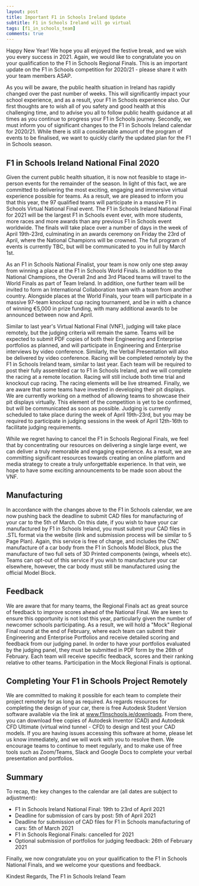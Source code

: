 ```yaml
---
layout: post
title: Important F1 in Schools Ireland Update
subtitle: F1 in Schools Ireland will go virtual
tags: [f1_in_schools_team]
comments: true
---
```


Happy New Year! We hope you all enjoyed the festive break, and we wish you every success in 2021. Again, we would like to congratulate you on your qualification to the F1 in Schools Regional Finals. This is an important update on the F1 in Schools competition for 2020/21 - please share it with your team members ASAP.

As you will be aware, the public health situation in Ireland has rapidly changed over the past number of weeks. This will significantly impact your school experience, and as a result, your F1 in Schools experience also. Our first thoughts are to wish all of you safety and good health at this challenging time, and to advise you all to follow public health guidance at all times as you continue to progress your F1 in Schools journey. Secondly, we must inform you of significant changes to the F1 in Schools Ireland calendar for 2020/21. While there is still a considerable amount of the program of events to be finalised, we want to quickly clarify the updated plan for the F1 in Schools season.

## F1 in Schools Ireland National Final 2020

Given the current public health situation, it is now not feasible to stage in-person events for the remainder of the season. In light of this fact, we are committed to delivering the most exciting, engaging and immersive virtual experience possible for teams. As a result, we are pleased to inform you that this year, the 97 qualified teams will participate in a massive F1 in Schools Virtual National Final event. The F1 in Schools Ireland National Final for 2021 will be the largest F1 in Schools event ever, with more students, more races and more awards than any previous F1 in Schools event worldwide. The finals will take place over a number of days in the week of April 19th-23rd, culminating in an awards ceremony on Friday the 23rd of April, where the National Champions will be crowned. The full program of events is currently TBC, but will be communicated to you in full by March 1st.

As an F1 in Schools National Finalist, your team is now only one step away from winning a place at the F1 in Schools World Finals. In addition to the National Champions, the Overall 2nd and 3rd Placed teams will travel to the World Finals as part of Team Ireland. In addition, one further team will be invited to form an International Collaboration team with a team from another country. Alongside places at the World Finals, your team will participate in a massive 97-team knockout cup racing tournament, and be in with a chance of winning €5,000 in prize funding, with many additional awards to be announced between now and April.

Similar to last year's Virtual National Final (VNF), judging will take place remotely, but the judging criteria will remain the same. Teams will be expected to submit PDF copies of both their Engineering and Enterprise portfolios as planned, and will participate in Engineering and Enterprise interviews by video conference. Similarly, the Verbal Presentation will also be delivered by video conference. Racing will be completed remotely by the F1 in Schools Ireland team, similar to last year. Each team will be required to post their fully assembled car to F1 in Schools Ireland, and we will complete the racing at a remote location. Racing will still include both time trial and knockout cup racing. The racing elements will be live streamed. Finally, we are aware that some teams have invested in developing their pit displays. We are currently working on a method of allowing teams to showcase their pit displays virtually. This element of the competition is yet to be confirmed, but will be communicated as soon as possible. Judging is currently scheduled to take place during the week of April 19th-23rd, but you may be required to participate in judging sessions in the week of April 12th-16th to facilitate judging requirements.

While we regret having to cancel the F1 in Schools Regional Finals, we feel that by concentrating our resources on delivering a single large event, we can deliver a truly memorable and engaging experience. As a result, we are committing significant resources towards creating an online platform and media strategy to create a truly unforgettable experience. In that vein, we hope to have some exciting announcements to be made soon about the VNF.

## Manufacturing

In accordance with the changes above to the F1 in Schools calendar, we are now pushing back the deadline to submit CAD files for manufacturing of your car to the 5th of March. On this date, if you wish to have your car manufactured by F1 in Schools Ireland, you must submit your CAD files in .STL format via the website (link and submission process will be similar to 5 Page Plan). Again, this service is free of charge, and includes the CNC manufacture of a car body from the F1 in Schools Model Block, plus the manufacture of two full sets of 3D Printed components (wings, wheels etc). Teams can opt-out of this service if you wish to manufacture your car elsewhere, however, the car body must still be manufactured using the official Model Block.

## Feedback

We are aware that for many teams, the Regional Finals act as great source of feedback to improve scores ahead of the National Final. We are keen to ensure this opportunity is not lost this year, particularly given the number of newcomer schools participating. As a result, we will hold a "Mock" Regional Final round at the end of February, where each team can submit their Engineering and Enterprise Portfolios and receive detailed scoring and feedback from our judging panel. In order to have your portfolios evaluated by the judging panel, they must be submitted in PDF form by the 26th of February. Each team will receive specific feedback, scores and their ranking relative to other teams. Participation in the Mock Regional Finals is optional.

## Completing Your F1 in Schools Project Remotely

We are committed to making it possible for each team to complete their project remotely for as long as required. As regards resources for completing the design of your car, there is free Autodesk Student Version software available via the link at www.f1inschools.ie/downloads. From there, you can download free copies of Autodesk Inventor (CAD) and Autodesk CFD Ultimate (virtual wind tunnel - CFD) to design and test your CAD models. If you are having issues accessing this software at home, please let us know immediately, and we will work with you to resolve them. We encourage teams to continue to meet regularly, and to make use of free tools such as Zoom/Teams, Slack and Google Docs to complete your verbal presentation and portfolios.

## Summary

To recap, the key changes to the calendar are (all dates are subject to adjustment):

* F1 in Schools Ireland National Final: 19th to 23rd of April 2021
* Deadline for submission of cars by post: 5th of April 2021
* Deadline for submission of CAD files for F1 in Schools manufacturing of cars: 5th of March 2021
* F1 in Schools Regional Finals: cancelled for 2021
* Optional submission of portfolios for judging feedback: 26th of February 2021

Finally, we now congratulate you on your qualification to the F1 in Schools National Finals, and we welcome your questions and feedback.

Kindest Regards,
The F1 in Schools Ireland Team
